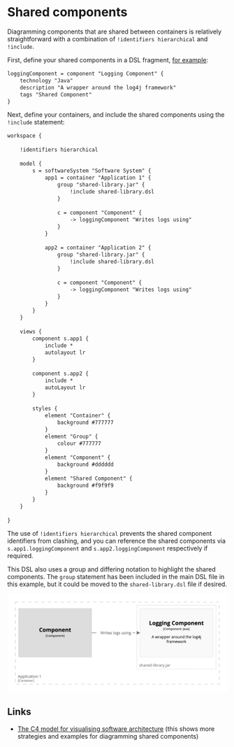 # Shared components

Diagramming components that are shared between containers is relatively straightforward with a combination of
`!identifiers hierarchical` and `!include`.

First, define your shared components in a DSL fragment, [for example](shared-library.dsl):

```
loggingComponent = component "Logging Component" {
    technology "Java"
    description "A wrapper around the log4j framework"
    tags "Shared Component"
}
```

Next, define your containers, and include the shared components using the `!include` statement: 

```
workspace {

    !identifiers hierarchical

    model {
        s = softwareSystem "Software System" {
            app1 = container "Application 1" {
                group "shared-library.jar" {
                    !include shared-library.dsl
                }

                c = component "Component" {
                    -> loggingComponent "Writes logs using"
                }
            }

            app2 = container "Application 2" {
                group "shared-library.jar" {
                    !include shared-library.dsl
                }

                c = component "Component" {
                    -> loggingComponent "Writes logs using"
                }
            }
        }
    }

    views {
        component s.app1 {
            include *
            autolayout lr
        }

        component s.app2 {
            include *
            autoLayout lr
        }

        styles {
            element "Container" {
                background #777777
            }
            element "Group" {
                colour #777777
            }
            element "Component" {
                background #dddddd
            }
            element "Shared Component" {
                background #f9f9f9
            }
        }
    }
    
}
```

The use of `!identifiers hierarchical` prevents the shared component identifiers from clashing,
and you can reference the shared components via `s.app1.loggingComponent` and `s.app2.loggingComponent` respectively if required.

This DSL also uses a group and differing notation to highlight the shared components.
The `group` statement has been included in the main DSL file in this example, but it could be moved to the `shared-library.dsl` file if desired.

[![](example-1.png)](http://structurizr.com/dsl?src=https://raw.githubusercontent.com/structurizr/dsl/master/docs/cookbook/shared-components/example-1.dsl)

## Links

- [The C4 model for visualising software architecture](https://leanpub.com/visualising-software-architecture) (this shows more strategies and examples for diagramming shared components)